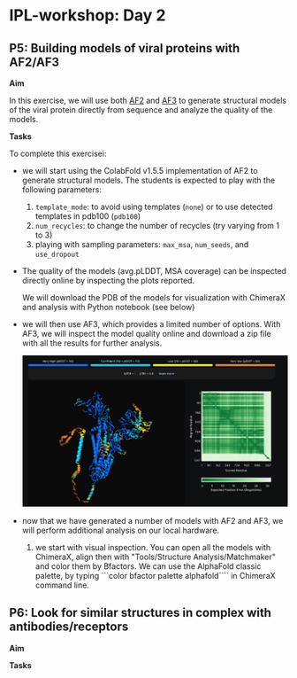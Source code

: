 # IPL-workshop: Day 2

## P5: Building models of viral proteins with AF2/AF3

**Aim**

In this exercise, we will use both [AF2](https://colab.research.google.com/github/sokrypton/ColabFold/blob/main/AlphaFold2.ipynb) and [AF3](https://alphafoldserver.com/about) to generate structural models of the viral protein directly from sequence and analyze the quality of the models.

**Tasks**

To complete this exercisei:
* we will start using the ColabFold v1.5.5 implementation of AF2 to generate structural models.
  The students is expected to play with the following parameters:
  1. ```template_mode```: to avoid using templates (```none```) or to use detected templates in pdb100 (```pdb100```)
  2. ```num_recycles```: to change the number of recycles (try varying from 1 to 3)
  3. playing with sampling parameters: ```max_msa```, ```num_seeds```, and ```use_dropout``` 

* The quality of the models (avg.pLDDT, MSA coverage) can be inspected directly online by inspecting the plots reported. 

  We will download the PDB of the models for visualization with ChimeraX and analysis with Python notebook (see below)

* we will then use AF3, which provides a limited number of options. With AF3, we will inspect the model quality online and download a zip file with all the results for further analysis.

  ![title](AF3.png)

* now that we have generated a number of models with AF2 and AF3, we will perform additional analysis on our local hardware.
  1. we start with visual inspection. You can open all the models with ChimeraX, align then with "Tools/Structure Analysis/Matchmaker" and color them by Bfactors. We can use the AlphaFold classic palette, by typing
     ```color bfactor palette alphafold```` in ChimeraX command line. 

## P6: Look for similar structures in complex with antibodies/receptors

**Aim**

**Tasks**

